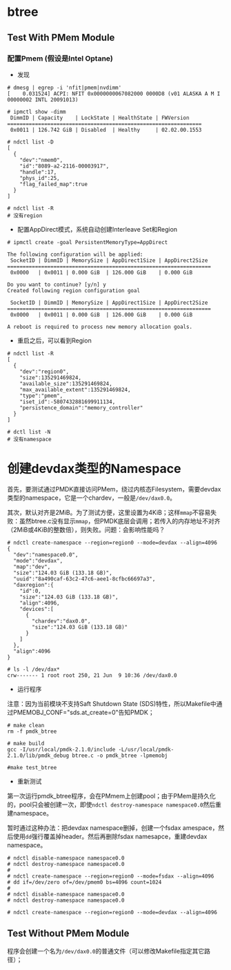 # btree

## Test With PMem Module

### 配置Pmem (假设是Intel Optane)

- 发现

```
# dmesg | egrep -i 'nfit|pmem|nvdimm'
[    0.031524] ACPI: NFIT 0x0000000067082000 0000D8 (v01 ALASKA A M I    00000002 INTL 20091013)

# ipmctl show -dimm
 DimmID | Capacity    | LockState | HealthState | FWVersion
===============================================================
 0x0011 | 126.742 GiB | Disabled  | Healthy     | 02.02.00.1553

# ndctl list -D
[
  {
    "dev":"nmem0",
    "id":"8089-a2-2116-00003917",
    "handle":17,
    "phys_id":25,
    "flag_failed_map":true
  }
]

# ndctl list -R
# 没有region
```

- 配置AppDirect模式，系统自动创建Interleave Set和Region

```
# ipmctl create -goal PersistentMemoryType=AppDirect

The following configuration will be applied:
 SocketID | DimmID | MemorySize | AppDirect1Size | AppDirect2Size
==================================================================
 0x0000   | 0x0011 | 0.000 GiB  | 126.000 GiB    | 0.000 GiB

Do you want to continue? [y/n] y
Created following region configuration goal

 SocketID | DimmID | MemorySize | AppDirect1Size | AppDirect2Size
==================================================================
 0x0000   | 0x0011 | 0.000 GiB  | 126.000 GiB    | 0.000 GiB

A reboot is required to process new memory allocation goals.
```

- 重启之后，可以看到Region

```
# ndctl list -R
[
  {
    "dev":"region0",
    "size":135291469824,
    "available_size":135291469824,
    "max_available_extent":135291469824,
    "type":"pmem",
    "iset_id":-5807432881699911134,
    "persistence_domain":"memory_controller"
  }
]

# dctl list -N
# 没有namespace
```

# 创建devdax类型的Namespace

首先，要测试通过PMDK直接访问PMem，绕过内核态Filesystem，需要devdax类型的namespace，它是一个chardev，一般是`/dev/dax0.0`。

其次，默认对齐是2MiB。为了测试方便，这里设置为4KiB；这样`mmap`不容易失败：虽然btree.c没有显示`mmap`，但PMDK底层会调用；若传入的内存地址不对齐（2MiB或4KiB的整数倍），则失败。问题：会影响性能吗？

```
# ndctl create-namespace --region=region0 --mode=devdax --align=4096
{
  "dev":"namespace0.0",
  "mode":"devdax",
  "map":"dev",
  "size":"124.03 GiB (133.18 GB)",
  "uuid":"8a490caf-63c2-47c6-aee1-8cfbc66697a3",
  "daxregion":{
    "id":0,
    "size":"124.03 GiB (133.18 GB)",
    "align":4096,
    "devices":[
      {
        "chardev":"dax0.0",
        "size":"124.03 GiB (133.18 GB)"
      }
    ]
  },
  "align":4096
}

# ls -l /dev/dax*
crw------- 1 root root 250, 21 Jun  9 10:36 /dev/dax0.0
```

- 运行程序

注意：因为当前模块不支持Saft Shutdown State (SDS)特性，所以Makefile中通过PMEMOBJ_CONF="sds.at_create=0"告知PMDK；

```
# make clean
rm -f pmdk_btree

# make build
gcc -I/usr/local/pmdk-2.1.0/include -L/usr/local/pmdk-2.1.0/lib/pmdk_debug btree.c -o pmdk_btree -lpmemobj

#make test_btree
```

- 重新测试

第一次运行pmdk_btree程序，会在PMmem上创建pool；由于PMem是持久化的，pool只会被创建一次，即使`ndctl destroy-namespace namespace0.0`然后重建namespace。

暂时通过这种办法：把devdax namespace删掉，创建一个fsdax amespace，然后使用`dd`强行覆盖掉header。然后再删除fsdax namesapce，重建devdax namespace。

```
# ndctl disable-namespace namespace0.0 
# ndctl destroy-namespace namespace0.0
# 
# ndctl create-namespace --region=region0 --mode=fsdax --align=4096
# dd if=/dev/zero of=/dev/pmem0 bs=4096 count=1024
# 
# ndctl disable-namespace namespace0.0 
# ndctl destroy-namespace namespace0.0

# ndctl create-namespace --region=region0 --mode=devdax --align=4096
```

## Test Without PMem Module

程序会创建一个名为`/dev/dax0.0`的普通文件（可以修改Makefile指定其它路径）；
